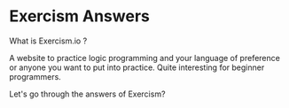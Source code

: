 # Exercism Answers

What is Exercism.io ?

A website to practice logic programming and your language of preference or anyone you want to put into practice.
Quite interesting for beginner programmers.

Let's go through the answers of Exercism?
